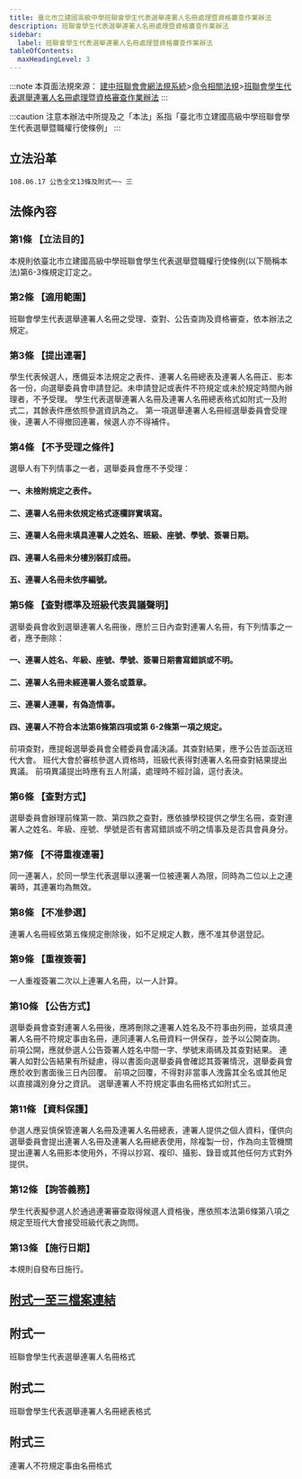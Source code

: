 ```yaml
---
title: 臺北市立建國高級中學班聯會學生代表選舉連署人名冊處理暨資格審查作業辦法
description: 班聯會學生代表選舉連署人名冊處理暨資格審查作業辦法
sidebar:
  label: 班聯會學生代表選舉連署人名冊處理暨資格審查作業辦法
tableOfContents:
  maxHeadingLevel: 3
---
```


:::note
本頁面法規來源：
[建中班聯會會網法規系統](https://ckhssc.wordpress.com/%e6%b3%95%e8%a6%8f%e7%b3%bb%e7%b5%b1/)\>[命令相關法規](https://ckhssc.wordpress.com/%e6%b3%95%e8%a6%8f%e5%91%bd%e4%bb%a4/)\>[班聯會學生代表選舉連署人名冊處理暨資格審查作業辦法](https://drive.google.com/file/d/1R-YeTXjQ1OpJaEIuHST1BGqqp3oRrnud/view)
:::

:::caution
注意本辦法中所提及之「本法」系指「臺北市立建國高級中學班聯會學生代表選舉暨職權行使條例」
:::

## 立法沿革 
```
108.06.17 公告全文13條及附式一~ 三 
```

## 法條內容

### 第1條 【立法目的】  
本規則依臺北市立建國高級中學班聯會學生代表選舉暨職權行使條例(以下簡稱本法)第6-3條規定訂定之。 

### 第2條 【適用範圍】  

班聯會學生代表選舉連署人名冊之受理、查對、公告查詢及資格審查，依本辦法之規定。 

### 第3條 【提出連署】  

學生代表候選人，應備妥本法規定之表件、連署人名冊總表及連署人名冊正、影本各一份，向選舉委員會申請登記。未申請登記或表件不符規定或未於規定時間內辦理者，不予受理。 學生代表選舉連署人名冊及連署人名冊總表格式如附式一及附式二，其餘表件應依照參選資訊為之。 
第一項選舉連署人名冊經選舉委員會受理後，連署人不得撤回連署，候選人亦不得補件。 

### 第4條 【不予受理之條件】  

選舉人有下列情事之一者，選舉委員會應不予受理： 

#### 一、未檢附規定之表件。

#### 二、連署人名冊未依規定格式逐欄詳實填寫。

#### 三、連署人名冊未填具連署人之姓名、班級、座號、學號、簽署日期。

#### 四、連署人名冊未分樓別裝訂成冊。

#### 五、連署人名冊未依序編號。

### 第5條 【查對標準及班級代表異議聲明】 

選舉委員會收到選舉連署人名冊後，應於三日內查對連署人名冊，有下列情事之一者，應予刪除：

#### 一、連署人姓名、年級、座號、學號、簽署日期書寫錯誤或不明。

#### 二、連署人名冊未經連署人簽名或蓋章。

#### 三、連署人連署，有偽造情事。

#### 四、連署人不符合本法第6條第四項或第 6-2條第一項之規定。 

前項查對，應提報選舉委員會全體委員會議決議。其查對結果，應予公告並函送班代大會。 班代大會於審核參選人資格時，班級代表得對連署人名冊查對結果提出異議。 前項異議提出時應有五人附議，處理時不經討論，逕付表決。 

### 第6條 【查對方式】  

選舉委員會辦理前條第一款、第四款之查對，應依據學校提供之學生名冊，查對連署人之姓名、年級、座號、學號是否有書寫錯誤或不明之情事及是否具會員身分。 

### 第7條 【不得重複連署】  

同一連署人，於同一學生代表選舉以連署一位被連署人為限，同時為二位以上之連署時，其連署均為無效。 

### 第8條 【不准參選】  

連署人名冊經依第五條規定刪除後，如不足規定人數，應不准其參選登記。 

### 第9條 【重複簽署】 

一人重複簽署二次以上連署人名冊，以一人計算。 

### 第10條 【公告方式】  

選舉委員會查對連署人名冊後，應將刪除之連署人姓名及不符事由列冊，並填具連署人名冊不符規定事由名冊，連同連署人名冊資料一併保存，並予以公開查詢。 前項公開，應就參選人公告簽署人姓名中間一字、學號末兩碼及其查對結果。 連署人如對公告結果有所疑慮，得以書面向選舉委員會確認其簽署情況，選舉委員會應於收到書面後三日內回覆。 前項之回覆，不得對非當事人洩露其全名或其他足以直接識別身分之資訊。 選舉連署人不符規定事由名冊格式如附式三。 

### 第11條 【資料保護】  

參選人應妥慎保管連署人名冊及連署人名冊總表，連署人提供之個人資料，僅供向選舉委員會提出連署人名冊及連署人名冊總表使用，除複製一份，作為向主管機關提出連署人名冊影本使用外，不得以抄寫、複印、攝影、錄音或其他任何方式對外提供。 

### 第12條 【詢答義務】  

學生代表擬參選人於通過連署審查取得候選人資格後，應依照本法第6條第八項之規定至班代大會接受班級代表之詢問。 

### 第13條 【施行日期】  

本規則自發布日施行。 

## [附式一至三檔案連結](/班聯會學生代表選舉連署人名冊處理暨資格審查作業辦法.pdf)

## 附式一 

班聯會學生代表選舉連署人名冊格式

## 附式二

班聯會學生代表選舉連署人名冊總表格式

## 附式三

連署人不符規定事由名冊格式